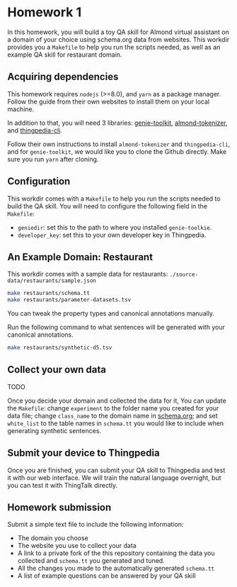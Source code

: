 # Homework 1
In this homework, you will build a toy QA skill for Almond virtual assistant on 
a domain of your choice using schema.org data from websites.
This workdir provides you a `Makefile` to help you run the scripts needed, as 
well as an example QA skill for restaurant domain.

## Acquiring dependencies
This homework requires `nodejs` (>=8.0), and `yarn` as a package manager. 
Follow the guide from their own websites to install them on your local machine.

In addition to that, you will need 3 libraries: 
[genie-toolkit](https://github.com/stanford-oval/genie-toolkit), 
[almond-tokenizer](https://github.com/stanford-oval/almond-tokenizer),
and [thingpedia-cli](https://github.com/stanford-oval/thingpedia-cli). 

Follow their own instructions to install `almond-tokenizer` and `thingpedia-cli`, 
and for `genie-toolkit`, we would like you to clone the Github directly. 
Make sure you run `yarn` after cloning. 


## Configuration 
This workdir comes with a `Makefile` to help you run the scripts needed to build 
the QA skill. You will need to configure the following field in the `Makefile`:

- `geniedir`: set this to the path to where you installed `genie-toolkie`.
- `developer_key`: set this to your own developer key in Thingpedia. 


## An Example Domain: Restaurant
This workdir comes with a sample data for restaurants: `./source-data/restaurants/sample.json`

```bash
make restaurants/schema.tt
make restaurants/parameter-datasets.tsv
```

You can tweak the property types and canonical annotations manually. 

Run the following command to what sentences will be generated with your canonical annotations.
```bash
make restaurants/synthetic-d5.tsv
```

## Collect your own data
TODO

Once you decide your domain and collected the data for it, You can update the 
`Makefile`: change `experiment` to the folder name you created for your data file;
change `class_name` to the domain name in [schema.org](https://schema.org);
and set `white_list` to the table names in `schema.tt` you would like to include 
when generating synthetic sentences.


## Submit your device to Thingpedia
Once you are finished, you can submit your QA skill to Thingpedia and test it with our
web interface. 
We will train the natural language overnight, but you can test it with ThingTalk directly. 

## Homework submission
Submit a simple text file to include the following information:

- The domain you choose
- The website you use to collect your data
- A link to a private fork of the this repository containing the data you collected and `schema.tt` you generated and tuned.
- All the changes you made to the automatically generated `schema.tt`
- A list of example questions can be answered by your QA skill
